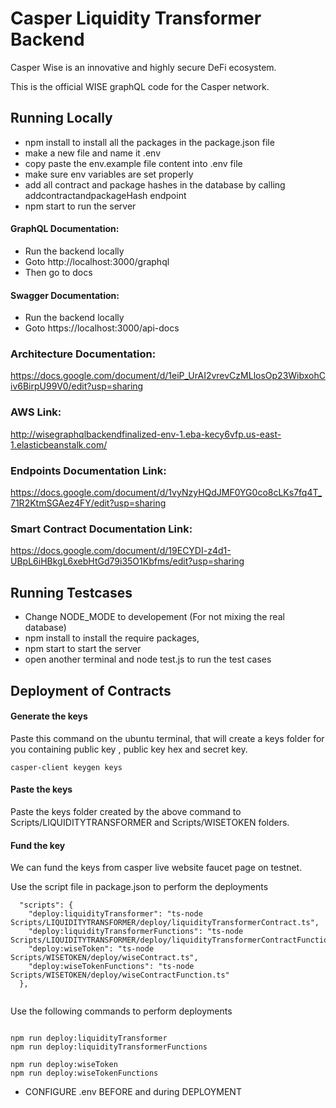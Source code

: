 # Casper Liquidity Transformer Backend

Casper Wise is an innovative and highly secure DeFi ecosystem.

This is the official WISE graphQL code for the Casper network.

## Running Locally

* npm install to install all the packages in the package.json file
* make a new file and name it .env
* copy paste the env.example file content into .env file
* make sure env variables are set properly
* add all contract and package hashes in the database by calling addcontractandpackageHash    endpoint
* npm start to run the server

#### GraphQL Documentation:

* Run the backend locally
* Goto http://localhost:3000/graphql
* Then go to docs

#### Swagger Documentation:

* Run the backend locally
* Goto https://localhost:3000/api-docs

### Architecture Documentation: 
https://docs.google.com/document/d/1eiP_UrAI2vrevCzMLlosOp23WibxohCiv6BirpU99V0/edit?usp=sharing

### AWS Link: 
http://wisegraphqlbackendfinalized-env-1.eba-kecy6vfp.us-east-1.elasticbeanstalk.com/

### Endpoints Documentation Link:  

https://docs.google.com/document/d/1vyNzyHQdJMF0YG0co8cLKs7fq4T_71R2KtmSGAez4FY/edit?usp=sharing

### Smart Contract Documentation Link: 

https://docs.google.com/document/d/19ECYDI-z4d1-UBpL6iHBkgL6xebHtGd79i35O1Kbfms/edit?usp=sharing

## Running Testcases 

- Change NODE_MODE to developement (For not mixing the real database)
- npm install to install the require packages,
- npm start to start the server
- open another terminal and node test.js to run the test cases


## Deployment of Contracts

#### Generate the keys

Paste this command on the ubuntu terminal, that will create a keys folder for you containing public key , public key hex and secret key.

```
casper-client keygen keys

```
#### Paste the keys

Paste the keys folder created by the above command to Scripts/LIQUIDITYTRANSFORMER and Scripts/WISETOKEN folders.

#### Fund the key

We can fund the keys from casper live website faucet page on testnet.

Use the script file in package.json to perform the deployments
```
  "scripts": {
    "deploy:liquidityTransformer": "ts-node Scripts/LIQUIDITYTRANSFORMER/deploy/liquidityTransformerContract.ts",
    "deploy:liquidityTransformerFunctions": "ts-node Scripts/LIQUIDITYTRANSFORMER/deploy/liquidityTransformerContractFunction.ts",
    "deploy:wiseToken": "ts-node Scripts/WISETOKEN/deploy/wiseContract.ts",
    "deploy:wiseTokenFunctions": "ts-node Scripts/WISETOKEN/deploy/wiseContractFunction.ts"
  },
  
```

Use the following commands to perform deployments
```

npm run deploy:liquidityTransformer
npm run deploy:liquidityTransformerFunctions

npm run deploy:wiseToken
npm run deploy:wiseTokenFunctions

```

* CONFIGURE .env BEFORE and during DEPLOYMENT
